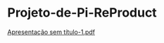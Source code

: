 # Projeto-de-Pi-ReProduct
[Apresentação sem título-1.pdf](https://github.com/caiobss/Projeto-de-Pi-ReProduct/files/6663411/Apresentacao.sem.titulo-1.pdf)

